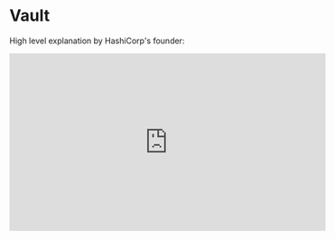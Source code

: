 # Vault

High level explanation by HashiCorp's founder:

<iframe width="560" height="315" src="https://www.youtube.com/embed/VYfl-DpZ5wM" title="YouTube video player" frameborder="0" allow="accelerometer; autoplay; clipboard-write; encrypted-media; gyroscope; picture-in-picture" allowfullscreen></iframe>

 